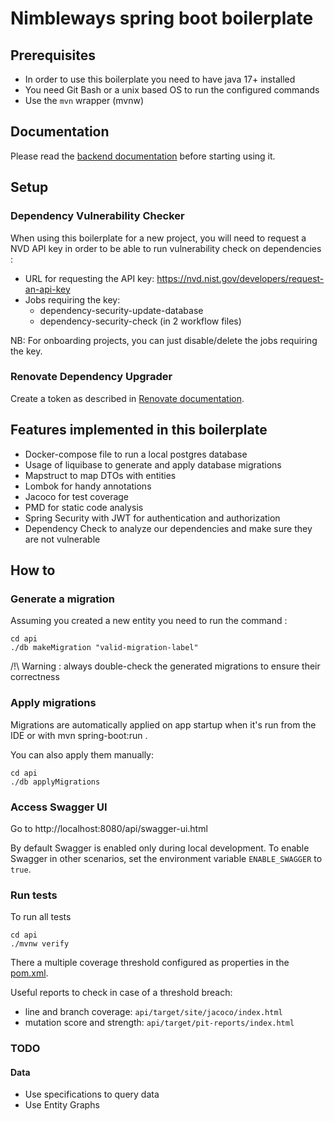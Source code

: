 # Nimbleways spring boot boilerplate

## Prerequisites

- In order to use this boilerplate you need to have java 17+ installed
- You need Git Bash or a unix based OS to run the configured commands
- Use the `mvn` wrapper (mvnw)

## Documentation
Please read the [backend documentation](docs/api/README.md) before starting using it.

## Setup

### Dependency Vulnerability Checker
When using this boilerplate for a new project, you will need to request a NVD API key in order to be able to run vulnerability check on dependencies :
- URL for requesting the API key: https://nvd.nist.gov/developers/request-an-api-key
- Jobs requiring the key:
  - dependency-security-update-database
  - dependency-security-check (in 2 workflow files)

NB: For onboarding projects, you can just disable/delete the jobs requiring the key.

### Renovate Dependency Upgrader
Create a token as described in [Renovate documentation](https://docs.renovatebot.com/modules/platform/github/#permissions).

## Features implemented in this boilerplate

- Docker-compose file to run a local postgres database
- Usage of liquibase to generate and apply database migrations
- Mapstruct to map DTOs with entities
- Lombok for handy annotations
- Jacoco for test coverage
- PMD for static code analysis
- Spring Security with JWT for authentication and authorization
- Dependency Check to analyze our dependencies and make sure they are not vulnerable

## How to

### Generate a migration

Assuming you created a new entity you need to run the command :
```
cd api
./db makeMigration "valid-migration-label"
```

/!\ Warning : always double-check the generated migrations to ensure their correctness

### Apply migrations
Migrations are automatically applied on app startup when it's run from the IDE or with  mvn spring-boot:run .

You can also apply them manually:
```
cd api
./db applyMigrations
```

### Access Swagger UI

Go to http://localhost:8080/api/swagger-ui.html

By default Swagger is enabled only during local development. To enable Swagger in other scenarios, set the environment variable `ENABLE_SWAGGER` to `true`.

### Run tests

To run all tests
```
cd api
./mvnw verify
```

There a multiple coverage threshold configured as properties in the [pom.xml](api/pom.xml).

Useful reports to check in case of a threshold breach:
- line and branch coverage: `api/target/site/jacoco/index.html`
- mutation score and strength: `api/target/pit-reports/index.html`

### TODO

#### Data

- Use specifications to query data
- Use Entity Graphs
